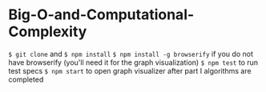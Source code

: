 # Big-O-and-Computational-Complexity

`$ git clone` and `$ npm install`
`$ npm install -g browserify` if you do not have browserify (you'll need it for the graph visualization)
`$ npm test` to run test specs
`$ npm start` to open graph visualizer after part I algorithms are completed

